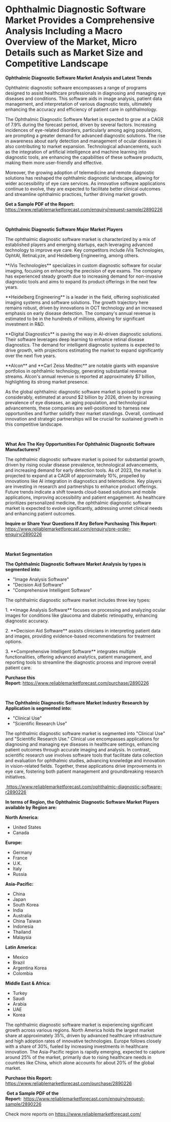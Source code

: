 <p><h1>Ophthalmic Diagnostic Software Market Provides a Comprehensive Analysis Including a Macro Overview of the Market, Micro Details such as Market Size and Competitive Landscape</h1></p><p><strong>Ophthalmic Diagnostic Software Market Analysis and Latest Trends</strong></p>
<p><p>Ophthalmic diagnostic software encompasses a range of programs designed to assist healthcare professionals in diagnosing and managing eye diseases and conditions. This software aids in image analysis, patient data management, and interpretation of various diagnostic tests, ultimately enhancing the accuracy and efficiency of patient care in ophthalmology.</p><p>The Ophthalmic Diagnostic Software Market is expected to grow at a CAGR of 7.9% during the forecast period, driven by several factors. Increasing incidences of eye-related disorders, particularly among aging populations, are prompting a greater demand for advanced diagnostic solutions. The rise in awareness about early detection and management of ocular diseases is also contributing to market expansion. Technological advancements, such as the integration of artificial intelligence and machine learning into diagnostic tools, are enhancing the capabilities of these software products, making them more user-friendly and effective.</p><p>Moreover, the growing adoption of telemedicine and remote diagnostic solutions has reshaped the ophthalmic diagnostic landscape, allowing for wider accessibility of eye care services. As innovative software applications continue to evolve, they are expected to facilitate better clinical outcomes and streamline ophthalmic practices, further driving market growth.</p></p>
<p><strong>Get a Sample PDF of the Report:&nbsp;</strong> <a href="https://www.reliablemarketforecast.com/enquiry/request-sample/2890226?utm_campaign=3076&utm_medium=2&utm_source=Github&utm_content=ia&utm_term=14032025&utm_id=ophthalmic-diagnostic-software">https://www.reliablemarketforecast.com/enquiry/request-sample/2890226</a></p>
<p>&nbsp;</p>
<p><strong>Ophthalmic Diagnostic Software Major Market Players</strong></p>
<p><p>The ophthalmic diagnostic software market is characterized by a mix of established players and emerging startups, each leveraging advanced technology to improve eye care. Key competitors include iVis Technologies, OphtAI, RetinaLyze, and Heidelberg Engineering, among others.</p><p>**iVis Technologies** specializes in custom diagnostic software for ocular imaging, focusing on enhancing the precision of eye exams. The company has experienced steady growth due to increasing demand for non-invasive diagnostic tools and aims to expand its product offerings in the next few years.</p><p>**Heidelberg Engineering** is a leader in the field, offering sophisticated imaging systems and software solutions. The growth trajectory here remains robust, driven by innovations in OCT technology and an increased emphasis on early disease detection. The company's annual revenue is estimated to be in the hundreds of millions, allowing for significant investment in R&D.</p><p>**Digital Diagnostics** is paving the way in AI-driven diagnostic solutions. Their software leverages deep learning to enhance retinal disease diagnostics. The demand for intelligent diagnostic systems is expected to drive growth, with projections estimating the market to expand significantly over the next five years.</p><p>**Alcon** and **Carl Zeiss Meditec** are notable giants with expansive portfolios in ophthalmic technology, generating substantial revenue streams. Alcon's annual revenue is reported at approximately $7 billion, highlighting its strong market presence.</p><p>As the global ophthalmic diagnostic software market is poised to grow considerably, estimated at around $2 billion by 2026, driven by increasing prevalence of eye diseases, an aging population, and technological advancements, these companies are well-positioned to harness new opportunities and further solidify their market standings. Overall, continued innovation and strategic partnerships will be crucial for sustained growth in this competitive landscape.</p></p>
<p>&nbsp;</p>
<p><strong>What Are The Key Opportunities For Ophthalmic Diagnostic Software Manufacturers?</strong></p>
<p><p>The ophthalmic diagnostic software market is poised for substantial growth, driven by rising ocular disease prevalence, technological advancements, and increasing demand for early detection tools. As of 2023, the market is projected to expand at a CAGR of approximately 10%, propelled by innovations like AI integration in diagnostics and telemedicine. Key players are investing in research and partnerships to enhance product offerings. Future trends indicate a shift towards cloud-based solutions and mobile applications, improving accessibility and patient engagement. As healthcare prioritizes personalized medicine, the ophthalmic diagnostic software market is expected to evolve significantly, addressing unmet clinical needs and enhancing patient outcomes.</p></p>
<p><strong>Inquire or Share Your Questions If Any Before Purchasing This Report:</strong> <a href="https://www.reliablemarketforecast.com/enquiry/pre-order-enquiry/2890226?utm_campaign=3076&utm_medium=2&utm_source=Github&utm_content=ia&utm_term=14032025&utm_id=ophthalmic-diagnostic-software">https://www.reliablemarketforecast.com/enquiry/pre-order-enquiry/2890226</a></p>
<p>&nbsp;</p>
<p><strong>Market Segmentation</strong></p>
<p><strong>The Ophthalmic Diagnostic Software Market Analysis by types is segmented into:</strong></p>
<p><ul><li>"Image Analysis Software"</li><li>"Decision Aid Software"</li><li>"Comprehensive Intelligent Software"</li></ul></p>
<p><p>The ophthalmic diagnostic software market includes three key types: </p><p>1. **Image Analysis Software** focuses on processing and analyzing ocular images for conditions like glaucoma and diabetic retinopathy, enhancing diagnostic accuracy.</p><p>  </p><p>2. **Decision Aid Software** assists clinicians in interpreting patient data and images, providing evidence-based recommendations for treatment options.</p><p>3. **Comprehensive Intelligent Software** integrates multiple functionalities, offering advanced analytics, patient management, and reporting tools to streamline the diagnostic process and improve overall patient care.</p></p>
<p><strong>Purchase this Report:&nbsp;</strong><a href="https://www.reliablemarketforecast.com/purchase/2890226?utm_campaign=3076&utm_medium=2&utm_source=Github&utm_content=ia&utm_term=14032025&utm_id=ophthalmic-diagnostic-software">https://www.reliablemarketforecast.com/purchase/2890226</a></p>
<p>&nbsp;</p>
<p><strong>The Ophthalmic Diagnostic Software Market Industry Research by Application is segmented into:</strong></p>
<p><ul><li>"Clinical Use"</li><li>"Scientific Research Use"</li></ul></p>
<p><p>The ophthalmic diagnostic software market is segmented into "Clinical Use" and "Scientific Research Use." Clinical use encompasses applications for diagnosing and managing eye diseases in healthcare settings, enhancing patient outcomes through accurate imaging and analysis. In contrast, scientific research use involves software tools that facilitate data collection and evaluation for ophthalmic studies, advancing knowledge and innovation in vision-related fields. Together, these applications drive improvements in eye care, fostering both patient management and groundbreaking research initiatives.</p></p>
<p><a href="https://www.reliablemarketforecast.com/ophthalmic-diagnostic-software-r2890226?utm_campaign=3076&utm_medium=2&utm_source=Github&utm_content=ia&utm_term=14032025&utm_id=ophthalmic-diagnostic-software">&nbsp;https://www.reliablemarketforecast.com/ophthalmic-diagnostic-software-r2890226</a></p>
<p><strong>In terms of Region, the Ophthalmic Diagnostic Software Market Players available by Region are:</strong></p>
<p>
    <p> <strong> North America: </strong>
        <ul>
            <li>United States</li>
            <li>Canada</li>
        </ul>
        </p> 
    <p> <strong> Europe: </strong>
        <ul>
            <li>Germany</li>
            <li>France</li>
            <li>U.K.</li>
            <li>Italy</li>
            <li>Russia</li>
        </ul>
        </p> 
    <p> <strong> Asia-Pacific: </strong>
        <ul>
            <li>China</li>
            <li>Japan</li>
            <li>South Korea</li>
            <li>India</li>
            <li>Australia</li>
            <li>China Taiwan</li>
            <li>Indonesia</li>
            <li>Thailand</li>
            <li>Malaysia</li>
        </ul>
        </p> 
    <p> <strong> Latin America: </strong>
        <ul>
            <li>Mexico</li>
            <li>Brazil</li>
            <li>Argentina Korea</li>
            <li>Colombia</li>
        </ul>
        </p> 
    <p> <strong> Middle East & Africa: </strong>
        <ul>
            <li>Turkey</li>
            <li>Saudi</li>
            <li>Arabia</li>
            <li>UAE</li>
            <li>Korea</li>
        </ul>
    </p>
    </p>
<p><p>The ophthalmic diagnostic software market is experiencing significant growth across various regions. North America holds the largest market share at approximately 35%, driven by advanced healthcare infrastructure and high adoption rates of innovative technologies. Europe follows closely with a share of 30%, fueled by increasing investments in healthcare innovation. The Asia-Pacific region is rapidly emerging, expected to capture around 25% of the market, primarily due to rising healthcare needs in countries like China, which alone accounts for about 20% of the global market.</p></p>
<p><strong>Purchase this Report: </strong><a href="https://www.reliablemarketforecast.com/purchase/2890226?utm_campaign=3076&utm_medium=2&utm_source=Github&utm_content=ia&utm_term=14032025&utm_id=ophthalmic-diagnostic-software">https://www.reliablemarketforecast.com/purchase/2890226</a></p>
<p>&nbsp;<strong>Get a Sample PDF of the Report:&nbsp;&nbsp;</strong><a href="https://www.reliablemarketforecast.com/enquiry/request-sample/2890226?utm_campaign=3076&utm_medium=2&utm_source=Github&utm_content=ia&utm_term=14032025&utm_id=ophthalmic-diagnostic-software">https://www.reliablemarketforecast.com/enquiry/request-sample/2890226</a></p>
<p><strong></strong></p>
<p>Check more reports on <a href="https://www.reliablemarketforecast.com/?utm_campaign=3076&utm_medium=2&utm_source=Github&utm_content=ia&utm_term=14032025&utm_id=ophthalmic-diagnostic-software">https://www.reliablemarketforecast.com/</a></p>